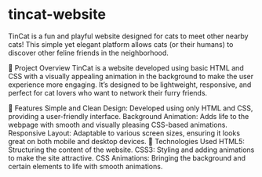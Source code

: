 # tincat-website

TinCat is a fun and playful website designed for cats to meet other nearby cats! This simple yet elegant platform allows cats (or their humans) to discover other feline friends in the neighborhood.

🚀 Project Overview
TinCat is a website developed using basic HTML and CSS with a visually appealing animation in the background to make the user experience more engaging. It’s designed to be lightweight, responsive, and perfect for cat lovers who want to network their furry friends.

🌟 Features
Simple and Clean Design: Developed using only HTML and CSS, providing a user-friendly interface.
Background Animation: Adds life to the webpage with smooth and visually pleasing CSS-based animations.
Responsive Layout: Adaptable to various screen sizes, ensuring it looks great on both mobile and desktop devices.
🎨 Technologies Used
HTML5: Structuring the content of the website.
CSS3: Styling and adding animations to make the site attractive.
CSS Animations: Bringing the background and certain elements to life with smooth animations.
